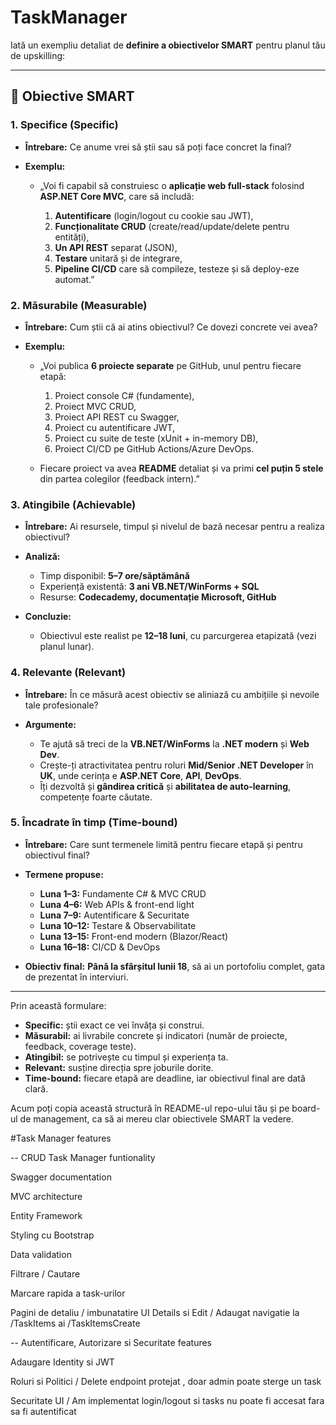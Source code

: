 # TaskManager

Iată un exempliu detaliat de **definire a obiectivelor SMART** pentru planul tău de upskilling:

---

## 🎯 Obiective SMART

### 1. Specifice (Specific)

* **Întrebare:** Ce anume vrei să știi sau să poți face concret la final?
* **Exemplu:**

  * „Voi fi capabil să construiesc o **aplicație web full-stack** folosind **ASP.NET Core MVC**, care să includă:

    1. **Autentificare** (login/logout cu cookie sau JWT),
    2. **Funcționalitate CRUD** (create/read/update/delete pentru entități),
    3. **Un API REST** separat (JSON),
    4. **Testare** unitară și de integrare,
    5. **Pipeline CI/CD** care să compileze, testeze și să deploy-eze automat.”

### 2. Măsurabile (Measurable)

* **Întrebare:** Cum știi că ai atins obiectivul? Ce dovezi concrete vei avea?
* **Exemplu:**

  * „Voi publica **6 proiecte separate** pe GitHub, unul pentru fiecare etapă:

    1. Proiect console C# (fundamente),
    2. Proiect MVC CRUD,
    3. Proiect API REST cu Swagger,
    4. Proiect cu autentificare JWT,
    5. Proiect cu suite de teste (xUnit + in-memory DB),
    6. Proiect CI/CD pe GitHub Actions/Azure DevOps.
  * Fiecare proiect va avea **README** detaliat și va primi **cel puțin 5 stele** din partea colegilor (feedback intern).”

### 3. Atingibile (Achievable)

* **Întrebare:** Ai resursele, timpul și nivelul de bază necesar pentru a realiza obiectivul?
* **Analiză:**

  * Timp disponibil: **5–7 ore/săptămână**
  * Experiență existentă: **3 ani VB.NET/WinForms + SQL**
  * Resurse: **Codecademy, documentație Microsoft, GitHub**
* **Concluzie:**

  * Obiectivul este realist pe **12–18 luni**, cu parcurgerea etapizată (vezi planul lunar).

### 4. Relevante (Relevant)

* **Întrebare:** În ce măsură acest obiectiv se aliniază cu ambițiile și nevoile tale profesionale?
* **Argumente:**

  * Te ajută să treci de la **VB.NET/WinForms** la **.NET modern** și **Web Dev**.
  * Crește-ți atractivitatea pentru roluri **Mid/Senior .NET Developer** în **UK**, unde cerința e **ASP.NET Core**, **API**, **DevOps**.
  * Îți dezvoltă și **gândirea critică** și **abilitatea de auto-learning**, competențe foarte căutate.

### 5. Încadrate în timp (Time-bound)

* **Întrebare:** Care sunt termenele limită pentru fiecare etapă și pentru obiectivul final?
* **Termene propuse:**

  * **Luna 1–3:** Fundamente C# & MVC CRUD
  * **Luna 4–6:** Web APIs & front-end light
  * **Luna 7–9:** Autentificare & Securitate
  * **Luna 10–12:** Testare & Observabilitate
  * **Luna 13–15:** Front-end modern (Blazor/React)
  * **Luna 16–18:** CI/CD & DevOps
* **Obiectiv final:** **Până la sfârșitul lunii 18**, să ai un portofoliu complet, gata de prezentat în interviuri.

---

Prin această formulare:

* **Specific:** știi exact ce vei învăța și construi.
* **Măsurabil:** ai livrabile concrete și indicatori (număr de proiecte, feedback, coverage teste).
* **Atingibil:** se potrivește cu timpul și experiența ta.
* **Relevant:** susține direcția spre joburile dorite.
* **Time-bound:** fiecare etapă are deadline, iar obiectivul final are dată clară.

Acum poți copia această structură în README-ul repo-ului tău și pe board-ul de management, ca să ai mereu clar obiectivele SMART la vedere.


#Task Manager features

-- CRUD Task Manager funtionality

Swagger documentation

MVC architecture

Entity Framework

Styling cu Bootstrap

Data validation

Filtrare / Cautare

Marcare rapida a task-urilor

Pagini de detaliu / imbunatatire UI Details si Edit / Adaugat navigatie la /TaskItems ai /TaskItemsCreate

-- Autentificare, Autorizare si Securitate features

Adaugare Identity si JWT

Roluri si Politici / Delete endpoint protejat , doar admin poate sterge un task

Securitate UI / Am implementat login/logout si tasks nu poate fi accesat fara sa fi autentificat